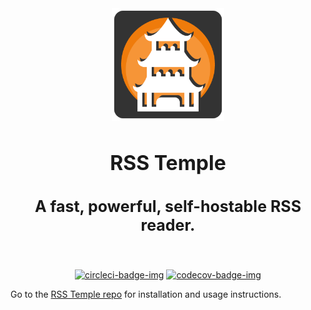 <div align="center">
  <img src=".github/resources/logo.png" height="180px" width="auto" alt="rss temple logo">
  <br />
  <h2 style="font-size: 32px;">
    RSS Temple
  </h2>

  <h3 style="font-size: 25px;">
    A fast, powerful, self-hostable RSS reader.
  </h3>
  <br/>

[![circleci-badge-img]](circleci-badge)
[![codecov-badge-img]](codecov-badge)

  </div>
</div>

Go to the [RSS Temple repo](https://github.com/murrple-1/rss_temple) for installation and usage instructions.

[circleci-badge-img]: https://dl.circleci.com/status-badge/img/gh/murrple-1/rss_temple_ui/tree/master.svg?style=svg
[circleci-badge]: https://dl.circleci.com/status-badge/redirect/gh/murrple-1/rss_temple_ui/tree/master
[codecov-badge-img]: https://codecov.io/gh/murrple-1/rss_temple_ui/branch/master/graph/badge.svg
[codecov-badge]: https://codecov.io/gh/murrple-1/rss_temple_ui
